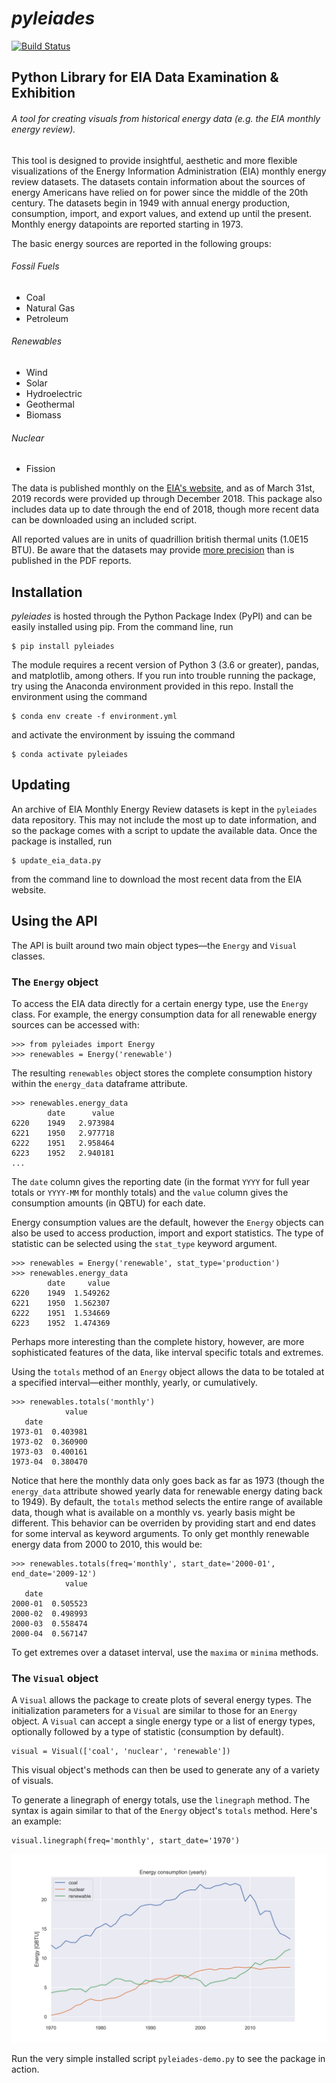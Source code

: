 # *pyleiades*
[![Build Status](https://travis-ci.org/mitchnegus/pyleiades.svg?branch=master)](https://travis-ci.org/mitchnegus/pyleiades)

## Python Library for EIA Data Examination & Exhibition

###### A tool for creating visuals from historical energy data (e.g. the EIA monthly energy review).
 
This tool is designed to provide insightful, aesthetic and more flexible visualizations of the Energy Information Administration (EIA) monthly energy review datasets.
The datasets contain information about the sources of energy Americans have relied on for power since the middle of the 20th century. 
The datasets begin in 1949 with annual energy production, consumption, import, and export values, and extend up until the present. 
Monthly energy datapoints are reported starting in 1973.

The basic energy sources are reported in the following groups:  

###### Fossil Fuels
* Coal
* Natural Gas
* Petroleum

###### Renewables
* Wind
* Solar
* Hydroelectric
* Geothermal
* Biomass

###### Nuclear
* Fission

The data is published monthly on the [EIA's website](https://www.eia.gov/totalenergy/data/monthly/), and as of March 31st, 2019 records were provided up through December 2018. This package also includes data up to date through the end of 2018, though more recent data can be downloaded using an included script. 

All reported values are in units of quadrillion british thermal units (1.0E15 BTU). Be aware that the datasets may provide [more precision](https://www.eia.gov/totalenergy/data/monthly/dataunits.php) than is published in the PDF reports.

## Installation

_pyleiades_ is hosted through the Python Package Index (PyPI) and can be easily installed using pip.
From the command line, run

```
$ pip install pyleiades
```

The module requires a recent version of Python 3 (3.6 or greater), pandas, and matplotlib, among others.
If you run into trouble running the package, try using the Anaconda environment provided in this repo.
Install the environment using the command

```
$ conda env create -f environment.yml
```

and activate the environment by issuing the command

```
$ conda activate pyleiades
```

## Updating

An archive of EIA Monthly Energy Review datasets is kept in the `pyleiades` data repository. 
This may not include the most up to date information, and so the package comes with a script to update the available data.
Once the package is installed, run 

```
$ update_eia_data.py
```

from the command line to download the most recent data from the EIA website. 

## Using the API

The API is built around two main object types—the `Energy` and `Visual` classes.

### The `Energy` object

To access the EIA data directly for a certain energy type, use the `Energy` class.
For example, the energy consumption data for all renewable energy sources can be accessed with:

```
>>> from pyleiades import Energy
>>> renewables = Energy('renewable')
```

The resulting `renewables` object stores the complete consumption history within the `energy_data` dataframe attribute.

```
>>> renewables.energy_data
        date      value
6220    1949   2.973984
6221    1950   2.977718
6222    1951   2.958464
6223    1952   2.940181
...
```

The `date` column gives the reporting date (in the format `YYYY` for full year totals or `YYYY-MM` for monthly totals) and the `value` column gives the consumption amounts (in QBTU) for each date. 

Energy consumption values are the default, however the `Energy` objects can also be used to access production, import and export statistics.
The type of statistic can be selected using the `stat_type` keyword argument.

```
>>> renewables = Energy('renewable', stat_type='production')
>>> renewables.energy_data
        date     value
6220    1949  1.549262
6221    1950  1.562307
6222    1951  1.534669
6223    1952  1.474369
```

Perhaps more interesting than the complete history, however, are more sophisticated features of the data, like interval specific totals and extremes.

Using the `totals` method of an `Energy` object allows the data to be totaled at a specified interval—either monthly, yearly, or cumulatively.

```
>>> renewables.totals('monthly')
            value
   date
1973-01  0.403981
1973-02  0.360900
1973-03  0.400161
1973-04  0.380470
```

Notice that here the monthly data only goes back as far as 1973 (though the `energy_data` attribute showed yearly data for renewable energy dating back to 1949). 
By default, the `totals` method selects the entire range of available data, though what is available on a monthly vs. yearly basis might be different. 
This  behavior can be overriden by providing start and end dates for some interval as keyword arguments.
To only get monthly renewable energy data from 2000 to 2010, this would be:

```
>>> renewables.totals(freq='monthly', start_date='2000-01', end_date='2009-12')
            value
   date
2000-01  0.505523
2000-02  0.498993
2000-03  0.558474
2000-04  0.567147
```

To get extremes over a dataset interval, use the `maxima` or `minima` methods.

### The `Visual` object

A `Visual` allows the package to create plots of several energy types. 
The initialization parameters for a `Visual` are similar to those for an `Energy` object. 
A `Visual` can accept a single energy type or a list of energy types, optionally followed by a type of statistic (consumption by default).

```
visual = Visual(['coal', 'nuclear', 'renewable'])
```

This visual object's methods can then be used to generate any of a variety of visuals. 

To generate a linegraph of energy totals, use the `linegraph` method.
The syntax is again similar to that of the `Energy` object's `totals` method.
Here's an example:

```
visual.linegraph(freq='monthly', start_date='1970')
```

![line graph comparing coal, nuclear, and renewable energy consumption since 1970](pyleiades/fig/demo-plot.png)

Run the very simple installed script `pyleiades-demo.py` to see the package in action.
